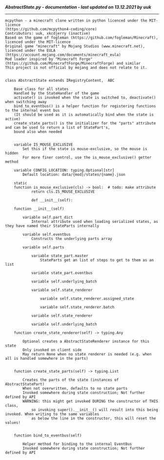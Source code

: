 ***AbstractState.py - documentation - last updated on 13.12.2021 by uuk***
___

    mcpython - a minecraft clone written in python licenced under the MIT-licence 
    (https://github.com/mcpython4-coding/core)
    Contributors: uuk, xkcdjerry (inactive)
    Based on the game of fogleman (https://github.com/fogleman/Minecraft), licenced under the MIT-licence
    Original game "minecraft" by Mojang Studios (www.minecraft.net), licenced under the EULA
    (https://account.mojang.com/documents/minecraft_eula)
    Mod loader inspired by "Minecraft Forge" (https://github.com/MinecraftForge/MinecraftForge) and similar
    This project is not official by mojang and does not relate to it.


    class AbstractState extends IRegistryContent,  ABC
        
        Base class for all states
        Handled by the StateHandler of the game
        activate() is invoked when the state is switched to, deactivate() when switching away
        bind_to_eventbus() is a helper function for registering functions to the internal event bus
        (It should be used as it is automatically bind when the state is active)
        create_state_parts() is the initializer for the "parts" attribute and can be used to return a list of StatePart's,
        bound also when needed


        variable IS_MOUSE_EXCLUSIVE
            Set this if the state is mouse-exclusive, so the mouse is hidden
            For more finer control, use the is_mouse_exclusive() getter method

        variable CONFIG_LOCATION: typing.Optional[str]
            Default location: data/{mod}/states/{name}.json

        static
        function is_mouse_exclusive(cls) -> bool:  # todo: make attribute
                return cls.IS_MOUSE_EXCLUSIVE
                
                def __init__(self):

        function __init__(self)

            variable self.part_dict
                Internal attribute used when loading serialized states, as they have named their StateParts internally

            variable self.eventbus
                Constructs the underlying parts array

            variable self.parts

                variable state_part.master
                    StateParts get an list of steps to get to them as an list

                variable state_part.eventbus

                variable self.underlying_batch

                variable self.state_renderer

                    variable self.state_renderer.assigned_state

                    variable self.state_renderer.batch

                variable self.state_renderer

                variable self.underlying_batch

        function create_state_renderer(self) -> typing.Any
            
            Optional creates a AbstractStateRenderer instance for this state
            Only invoked on client side
            May return None when no state renderer is needed (e.g. when all is handled somewhere in the parts)


        function create_state_parts(self) -> typing.List
            
            Creates the parts of the state (instances of AbstractStatePart)
            When not overwritten, defaults to no state parts
            Invoked somewhere during state construction; Not further defined by API
            WARNING: this might get invoked DURING the constructor of THIS class,
                so invoking super().__init__() will result into this being invoked. When writing to the same variables
                as below the line in the constructor, this will reset the values!


        function bind_to_eventbus(self)
            
            Helper method for binding to the internal EventBus
            Invoked somewhere during state construction; Not further defined by API
